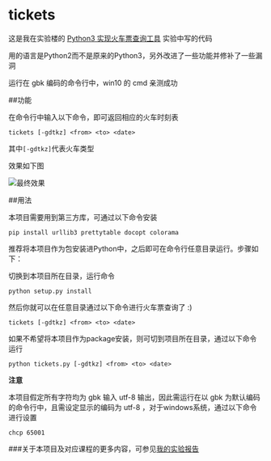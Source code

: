 # tickets
这是我在实验楼的
[Python3 实现火车票查询工具](https://www.shiyanlou.com/courses/623)
实验中写的代码

用的语言是Python2而不是原来的Python3，另外改进了一些功能并修补了一些漏洞

运行在 gbk 编码的命令行中，win10 的 cmd 亲测成功

##功能

在命令行中输入以下命令，即可返回相应的火车时刻表

```
tickets [-gdtkz] <from> <to> <date>
```

其中`[-gdtkz]`代表火车类型

效果如下图

![最终效果](https://dn-simplecloud.shiyanlou.com/uid/9db2fd51abe7de1fbd1ceffc43ef0e22/1478012985150.png-wm)


##用法

本项目需要用到第三方库，可通过以下命令安装

```
pip install urllib3 prettytable docopt colorama
```

推荐将本项目作为包安装进Python中，之后即可在命令行任意目录运行。步骤如下：

切换到本项目所在目录，运行命令

```
python setup.py install
```

然后你就可以在任意目录通过以下命令进行火车票查询了 :)

```
tickets [-gdtkz] <from> <to> <date>
```

如果不希望将本项目作为package安装，则可切到项目所在目录，通过以下命令运行

```
python tickets.py [-gdtkz] <from> <to> <date>
```

**注意**

本项目假定所有字符均为 gbk 输入 utf-8 输出，因此需运行在以 gbk 为默认编码的命令行中，且需设定显示的编码为 utf-8 ，对于windows系统，通过以下命令进行设置

```
chcp 65001
```

###关于本项目及对应课程的更多内容，可参见[我的实验报告](https://www.shiyanlou.com/courses/reports/1247705)
